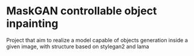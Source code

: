 # MaskGAN controllable object inpainting
Project that aim to realize a model capable of objects generation inside a given image, with structure based on stylegan2 and lama
